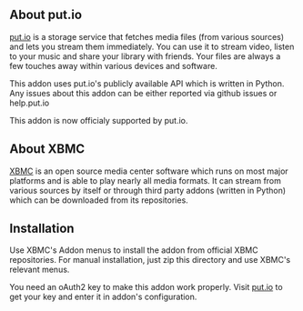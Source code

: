 About put.io
---------------------------------------

[put.io](http://put.io) is a storage service that fetches media files (from various
sources) and lets you stream them immediately. You can use it to stream video, listen
to your music and share your library with friends. Your files are always a few touches
away within various devices and software.

This addon uses put.io's publicly available API which is written in Python. Any
issues about this addon can be either reported via github issues or help.put.io

This addon is now officialy supported by put.io.

About XBMC
---------------------------------------

[XBMC](http://xbmc.org) is an open source media center software which runs on most major
platforms and is able to play nearly all media formats. It can stream from various
sources by itself or through third party addons (written in Python) which can be
downloaded from its repositories.

Installation
---------------------------------------

Use XBMC's Addon menus to install the addon from official XBMC repositories. For manual
installation, just zip this directory and use XBMC's relevant menus.

You need an oAuth2 key to make this addon work properly. Visit [put.io](http://put.io/xbmc)
to get your key and enter it in addon's configuration.
